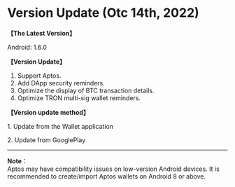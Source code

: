 # Version Update (Otc 14th, 2022)

**【The Latest Version】**

&#x20;Android: 1.6.0



**【Version Update】**

1. Support Aptos.
2. Add DApp security reminders.
3. Optimize the display of BTC transaction details.
4. Optimize TRON multi-sig wallet reminders.



**【Version update method】‌**

&#x20; 1\. Update from the Wallet application&#x20;

&#x20; 2\. Update from GooglePlay&#x20;

****

**Note**：\
Aptos may have compatibility issues on low-version Android devices. It is recommended to create/import Aptos wallets on Android 8 or above.
